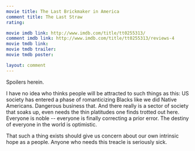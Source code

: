 ```yaml
---
movie title: The Last Brickmaker in America
comment title: The Last Straw
rating: 

movie imdb link: http://www.imdb.com/title/tt0255313/
comment imdb link: http://www.imdb.com/title/tt0255313/reviews-4
movie tmdb link: 
movie tmdb trailer: 
movie tmdb poster: 

layout: comment
---
```


Spoilers herein.

I have no idea who thinks people will be attracted to such things as this: US society has entered a phase of romanticizing Blacks like we did Native Americans. Dangerous business that. And there really is a sector of society that soaks up, even needs the thin platitudes one finds trotted out here. Everyone is noble -- everyone is finally correcting a prior error. The destiny of everyone in the world is optimistic.

That such a thing exists should give us concern about our own intrinsic hope as a people. Anyone who needs this treacle is seriously sick.
